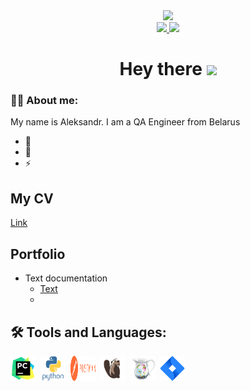<div id="header" align="Center">
  <img src="https://media.giphy.com/media/LWJ7cKyiWPCnVyuAhT/giphy.gif" width="100"/>
  </div>

  <div id="badges" align="center">

  <a href="https://t.me/cvetfrom">
  <img src="https://img.shields.io/badge/Telegram-blue?logo=Telegram&logoColor=white&style=for-the-badge"/>
  </a>
  <a href ="linkedin.com/in/aliaksandr-tsviatkou-593031282">
  <img src="https://img.shields.io/badge/LinkedIn-blue?logo=linkedin&logoColor=white&style=for-the-badge"/>
  </a> 
</div>

<div align="center">
<h1>
Hey there
  <img src="https://media.giphy.com/media/hvRJCLFzcasrR4ia7z/giphy.gif" width="30px"/>
</h1>
</div>

### :man_technologist: About me:
My name is Aleksandr. I am a QA Engineer from Belarus

- :telescope:
- :seedling:
- :zap:

## My CV
[Link](https://ссылочку_сюда)

## Portfolio
- Text documentation
  - [Text](link)
  - 

## :hammer_and_wrench: Tools and Languages:
<div>
  <img src="https://github.com/devicons/devicon/blob/master/icons/pycharm/pycharm-original.svg" title="PyCharm" alt="PyCharm" width="40" height="40"/>&nbsp;
    <img src="https://github.com/devicons/devicon/blob/master/icons/python/python-original-wordmark.svg" title="Python" alt="Pyton" width="40" height="40"/>&nbsp;
<img src="https://github.com/goranvasic/svg-logos/blob/main/postman-logo.svg" title="Postman" alt="Postman" width="40" height="40"/>&nbsp;
<img src="https://github.com/qajenna/qajenna/blob/main/icons/DBeaver.png" title="DB" alt="DB" width="40" height="40"/>&nbsp;
<img src="https://github.com/qajenna/qajenna/blob/main/icons/Charles.png" title="Charles" alt="Charles" width="40" height="40"/>&nbsp
<img src="https://github.com/qajenna/qajenna/blob/main/icons/Jira.png" title="Jira" alt="Jira" width="40" height="40"/>&nbsp
</div>







